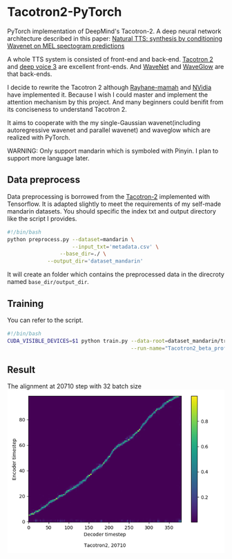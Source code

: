 # Tacotron2-PyTorch
PyTorch implementation of DeepMind's Tacotron-2. A deep neural network architecture described in this paper: [Natural TTS: synthesis by conditioning Wavenet on MEL spectogram predictions](https://arxiv.org/pdf/1712.05884.pdf)  

A whole TTS system is consisted of front-end and back-end. [Tacotron 2](https://arxiv.org/pdf/1712.05884.pdf) and [deep voice 3](https://arxiv.org/abs/1710.07654) are excellent front-ends. And [WaveNet](https://arxiv.org/abs/1609.03499) and [WaveGlow](https://arxiv.org/abs/1811.00002) are that back-ends.

I decide to rewrite the Tacotron 2 although [Rayhane-mamah](https://github.com/Rayhane-mamah) and [NVidia](https://github.com/NVIDIA/) have implemented it. Because I wish I could master and implement the attention mechanism by this project. And many beginners could benifit from its conciseness to understand Tacotron 2.

It aims to cooperate with the my single-Gaussian wavenet(including autoregressive wavenet and parallel wavenet) and waveglow
which are realized with PyTorch.

WARNING: Only support mandarin which is symboled with Pinyin. I plan to support more language later.

## Data preprocess  
Data preprocessing is borrowed from the [Tacotron-2](https://github.com/Rayhane-mamah/Tacotron-2) implemented with Tensorflow. It is adapted slightly to meet the requirements of my self-made mandarin datasets. You should specific the index txt and output directory like the script I provides.
```bash
#!/bin/bash
python preprocess.py --dataset=mandarin \
                     --input_txt='metadata.csv' \
	             --base_dir=./ \
		     --output_dir='dataset_mandarin'
```
It will create an folder which contains the preprocessed data in the direcroty named `base_dir/output_dir`.

## Training
You can refer to the script.
```bash
#!/bin/bash
CUDA_VISIBLE_DEVICES=$1 python train.py --data-root=dataset_mandarin/training_data/ \
                                        --run-name="Tacotron2_beta_profile"
```

## Result
The alignment at 20710 step with 32 batch size  
![](/images/20710_alignment.png "The alignment at 20710 step with 32 batch size")
